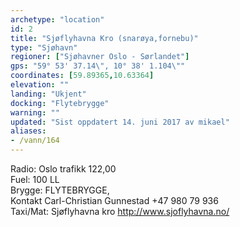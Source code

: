 ```yaml
---
archetype: "location"
id: 2
title: "Sjøflyhavna Kro (snarøya,fornebu)"
type: "Sjøhavn"
regioner: ["Sjøhavner Oslo - Sørlandet"]
gps: "59° 53' 37.14\", 10° 38' 1.104\""
coordinates: [59.89365,10.63364]
elevation: ""
landing: "Ukjent"
docking: "Flytebrygge"
warning: ""
updated: "Sist oppdatert 14. juni 2017 av mikael"
aliases:
- /vann/164
---
```


Radio:  Oslo trafikk 122,00\
Fuel:  100 LL\
Brygge: FLYTEBRYGGE,\
Kontakt Carl-Christian Gunnestad +47 980 79 936\
Taxi/Mat: Sjøflyhavna kro http://www.sjoflyhavna.no/
